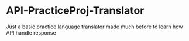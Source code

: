 # API-PracticeProj-Translator
Just a basic practice language translator made much before to learn how API handle response 
